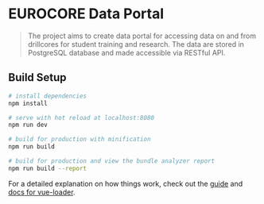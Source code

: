 # EUROCORE Data Portal

> The project aims to create data portal for accessing data on and from drillcores for student training and research. The data are stored in PostgreSQL database and made accessible via RESTful API.
## Build Setup

``` bash
# install dependencies
npm install

# serve with hot reload at localhost:8080
npm run dev

# build for production with minification
npm run build

# build for production and view the bundle analyzer report
npm run build --report
```

For a detailed explanation on how things work, check out the [guide](http://vuejs-templates.github.io/webpack/) and [docs for vue-loader](http://vuejs.github.io/vue-loader).
